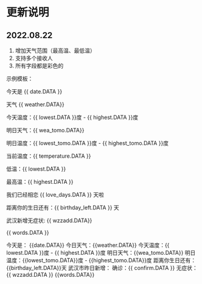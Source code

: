 # 更新说明

## 2022.08.22

1. 增加天气范围（最高温、最低温）
2. 支持多个接收人
3. 所有字段都是彩色的

示例模板：

今天是 {{ date.DATA }}

天气 {{ weather.DATA}}

今天温度：{{ lowest.DATA }}度 - {{ highest.DATA }}度

明日天气：{{ wea_tomo.DATA}}

明日温度：{{ lowest_tomo.DATA }}度 - {{ highest_tomo.DATA }}度

当前温度：{{ temperature.DATA }}

低温：{{ lowest.DATA }}

最高温：{{ highest.DATA }}

我们已经相恋 {{ love_days.DATA }} 天啦

距离你的生日还有：{{ birthday_left.DATA }} 天

武汉新增无症状: {{ wzzadd.DATA}}

{{ words.DATA }}




今天是： {{date.DATA}} 
今日天气：{{weather.DATA}} 
今天温度：{{ lowest.DATA }}度 - {{ highest.DATA }}度 
明日天气：{{wea_tomo.DATA}} 
明日温度：{{lowest_tomo.DATA}}度 - {{highest_tomo.DATA}}度 
距离你生日还有：{{birthday_left.DATA}}天
武汉市昨日新增：
确诊：{{ confirm.DATA }}
无症状：{{ wzzadd.DATA }}
{{words.DATA}}	